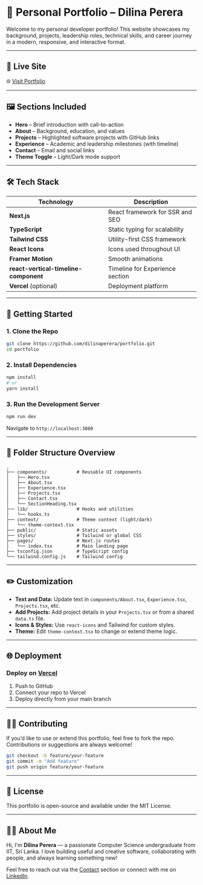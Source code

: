 # 💼 Personal Portfolio – Dilina Perera

Welcome to my personal developer portfolio! This website showcases my background, projects, leadership roles, technical skills, and career journey in a modern, responsive, and interactive format.

---

## 🔗 Live Site

🌐 [Visit Portfolio](portfolio-website-murex-two-74.vercel.app)


---

## 🖼️ Sections Included

* **Hero** – Brief introduction with call-to-action
* **About** – Background, education, and values
* **Projects** – Highlighted software projects with GitHub links
* **Experience** – Academic and leadership milestones (with timeline)
* **Contact** – Email and social links
* **Theme Toggle** – Light/Dark mode support

---

## 🛠️ Tech Stack

| Technology                            | Description                     |
| ------------------------------------- | ------------------------------- |
| **Next.js**                           | React framework for SSR and SEO |
| **TypeScript**                        | Static typing for scalability   |
| **Tailwind CSS**                      | Utility-first CSS framework     |
| **React Icons**                       | Icons used throughout UI        |
| **Framer Motion**                     | Smooth animations               |
| **react-vertical-timeline-component** | Timeline for Experience section |
| **Vercel** (optional)                 | Deployment platform             |

---

## 🚀 Getting Started

### 1. Clone the Repo

```bash
git clone https://github.com/dilinaperera/portfolio.git
cd portfolio
```

### 2. Install Dependencies

```bash
npm install
# or
yarn install
```

### 3. Run the Development Server

```bash
npm run dev
```

Navigate to `http://localhost:3000`

---

## 🔧 Folder Structure Overview

```
.
├── components/           # Reusable UI components
│   ├── Hero.tsx
│   ├── About.tsx
│   ├── Experience.tsx
│   ├── Projects.tsx
│   ├── Contact.tsx
│   └── SectionHeading.tsx
├── lib/                  # Hooks and utilities
│   └── hooks.ts
├── context/              # Theme context (light/dark)
│   └── theme-context.tsx
├── public/               # Static assets
├── styles/               # Tailwind or global CSS
├── pages/                # Next.js routes
│   └── index.tsx         # Main landing page
├── tsconfig.json         # TypeScript config
└── tailwind.config.js    # Tailwind config
```

---

## ✏️ Customization

* **Text and Data:** Update text in `components/About.tsx`, `Experience.tsx`, `Projects.tsx`, etc.
* **Add Projects:** Add project details in your `Projects.tsx` or from a shared `data.ts` file.
* **Icons & Styles:** Use `react-icons` and Tailwind for custom styles.
* **Theme:** Edit `theme-context.tsx` to change or extend theme logic.

---

## 🌐 Deployment

### Deploy on [Vercel](https://portfolio-website-murex-two-74.vercel.app/)

1. Push to GitHub
2. Connect your repo to Vercel
3. Deploy directly from your main branch

---

## 🧑‍💻 Contributing

If you’d like to use or extend this portfolio, feel free to fork the repo. Contributions or suggestions are always welcome!

```bash
git checkout -b feature/your-feature
git commit -m "Add feature"
git push origin feature/your-feature
```

---

## 📄 License

This portfolio is open-source and available under the MIT License.

---

## 🙋‍♂️ About Me

Hi, I'm **Dilina Perera** — a passionate Computer Science undergraduate from IIT, Sri Lanka. I love building useful and creative software, collaborating with people, and always learning something new!

Feel free to reach out via the [Contact](portfolio-website-murex-two-74.vercel.app) section or connect with me on [LinkedIn](https://www.linkedin.com/in/dilina-c-perera/).
